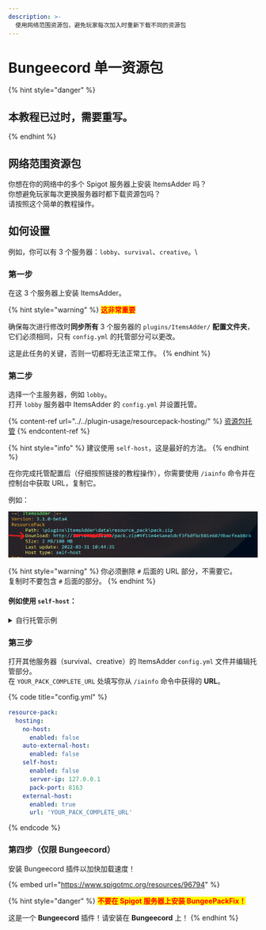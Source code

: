 ```yaml
---
description: >-
  使用网络范围资源包，避免玩家每次加入时重新下载不同的资源包
---
```


# Bungeecord 单一资源包

{% hint style="danger" %}
## 本教程已过时，需要重写。
{% endhint %}

## 网络范围资源包

你想在你的网络中的多个 Spigot 服务器上安装 ItemsAdder 吗？\
你想避免玩家每次更换服务器时都下载资源包吗？\
请按照这个简单的教程操作。

## 如何设置

例如，你可以有 3 个服务器：`lobby`、`survival`、`creative`。\\

### 第一步

在这 3 个服务器上安装 ItemsAdder。

{% hint style="warning" %}
<mark style="color:red;">**这非常重要**</mark>

确保每次进行修改时**同步所有** 3 个服务器的 `plugins/ItemsAdder/` **配置文件夹**，它们必须相同，只有 `config.yml` 的托管部分可以更改。

这是此任务的关键，否则一切都将无法正常工作。
{% endhint %}

### 第二步

选择一个主服务器，例如 `lobby`。\
打开 `lobby` 服务器中 ItemsAdder 的 `config.yml` 并设置托管。

{% content-ref url="../../plugin-usage/resourcepack-hosting/" %}
[资源包托管](../../plugin-usage/resourcepack-hosting/)
{% endcontent-ref %}

{% hint style="info" %}
建议使用 `self-host`，这是最好的方法。
{% endhint %}

在你完成托管配置后（仔细按照链接的教程操作），你需要使用 `/iainfo` 命令并在控制台中获取 URL，复制它。

例如：

![](<../../.gitbook/assets/image (60) (1).png>)

{% hint style="warning" %}
你必须删除 `#` 后面的 URL 部分，不需要它。\
复制时不要包含 `#` 后面的部分。
{% endhint %}

#### 例如使用 `self-host`：

<details>

<summary>自行托管示例</summary>

{% code title="config.yml" %}
```yaml
resource-pack:
  hosting:
    no-host:
      enabled: false
    auto-external-host:
      enabled: false
    self-host:
      enabled: true
      server-ip: YOUR_SERVER_IP_HERE
      pack-port: 8163
    external-host:
      enabled: false
      url: ''
```
{% endcode %}

运行 `/iazip` 生成资源包。

</details>

### 第三步

打开其他服务器（survival、creative）的 ItemsAdder `config.yml` 文件并编辑托管部分。\
在 `YOUR_PACK_COMPLETE_URL` 处填写你从 `/iainfo` 命令中获得的 **URL**。

{% code title="config.yml" %}
```yaml
resource-pack:
  hosting:
    no-host:
      enabled: false
    auto-external-host:
      enabled: false
    self-host:
      enabled: false
      server-ip: 127.0.0.1
      pack-port: 8163
    external-host:
      enabled: true
      url: 'YOUR_PACK_COMPLETE_URL'
```
{% endcode %}

### 第四步（仅限 Bungeecord）

安装 Bungeecord 插件以加快加载速度！

{% embed url="https://www.spigotmc.org/resources/96794" %}

{% hint style="danger" %}
<mark style="color:red;">**不要在 Spigot 服务器上安装 BungeePackFix！**</mark>

这是一个 **Bungeecord** 插件！请安装在 **Bungeecord** 上！
{% endhint %}
